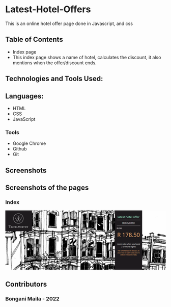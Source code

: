 # Latest-Hotel-Offers
This is an online hotel offer page done in Javascript, and css

## Table of Contents
- Index page
- This index page shows a name of hotel, calculates the discount, it also mentions when the offer/discount ends.



## Technologies and Tools Used:

## Languages:

- HTML
- CSS
- JavaScript


### Tools

- Google Chrome
- Github
- Git


## Screenshots
## Screenshots of the pages

### Index
![](https://github.com/BonganiMaila/Latest-Hotel-Offers/blob/main/methods%20and%20objects/hotel_offer.png)



## Contributors

### Bongani Maila - 2022
